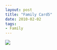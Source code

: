 ```yaml
---
layout: post
title: "Family Card5"
date: 2010-02-02
tags: 
- Family
---
```






<div class="polaroidcard">
  <img src="https://mahiwedsaniket.github.io/pictures/5.png">
</div>
